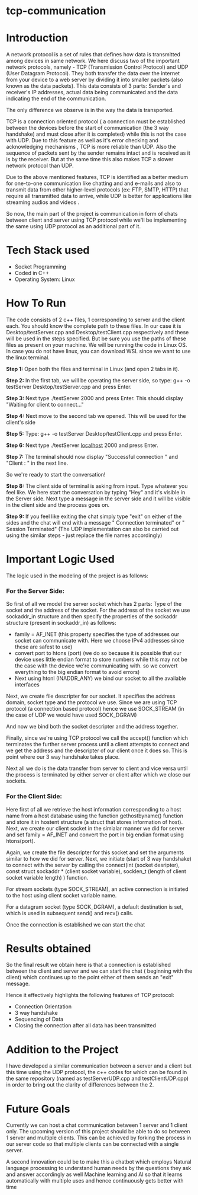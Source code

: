 # tcp-communication
# Introduction

A network protocol is a set of rules that defines how data is transmitted among devices in same network. We here discuss two of the important network protocols, namely - TCP (Transmission Control Protocol) and UDP (User Datagram Protocol). They both transfer the data over the internet from your device to a web server by dividing it into smaller packets (also known as the data packets). This data consists of 3 parts: Sender's and receiver's  IP addresses, actual data being communicated and the data indicating the end of the communication.

The only difference we observe is in the way the data is transported.

TCP is a connection oriented protocol ( a connection must be established between the devices before the start of communication (the 3 way handshake) and must close after it is completed) while this is not the case with UDP. Due to this feature as well as it's error checking and acknowledging mechanisms , TCP is more reliable than UDP. Also the sequence of packets sent by the sender remains intact and is received as it is by the receiver. But at the same time this also makes TCP a slower network protocol than UDP.  

Due to the above mentioned features, TCP is identified as a better medium for one-to-one communication like chatting and and e-mails and also to transmit data from other higher-level protocols (ex: FTP, SMTP, HTTP) that require all transmitted data to arrive, while UDP is better for applications like streaming audios and videos .

So now, the main part of the project is communication in form of chats between client and server using TCP protocol while we'll be implementing the same using UDP protocol as an additional part of it. 

# Tech Stack used

- Socket Programming
- Coded in C++
- Operating System: Linux

# How To Run

The code consists of 2 c++ files, 1 corresponding to server and the client each. You should know the complete path to these files. In our case it is Desktop/testServer.cpp and Desktop/testClient.cpp respectively and these will be used in the steps specified. But be sure you use the paths of these files as present on your machine.  We will be running the code in Linux OS. In case you do not have linux, you can download WSL since we want to use the linux terminal. 

**Step 1:** Open both the files and terminal in Linux (and open 2 tabs in it).

**Step 2:** In the first tab, we will be operating the server side, so type: g++ -o testServer         Desktop/testServer.cpp and press Enter.

**Step 3:** Next type ./testServer 2000 and press Enter. This should display "Waiting for client to connect..."

**Step 4:** Next move to the second tab we opened. This will be used for the client's side

**Step 5:** Type: g++ -o testServer Desktop/testClient.cpp and press Enter.

**Step 6:** Next type ./testServer [localhost](http://localhost) 2000 and press Enter.

**Step 7:** The terminal should now display "Successful connection " and "Client : " in the next line.

So we're ready to start the conversation!

**Step 8:** The client side of terminal is asking from input. Type whatever you feel like. We here start the conversation by typing "Hey" and it's visible in the Server side. Next type a message in the server side and it will be visible in the client side and the process goes on.

**Step 9:** If you feel like exiting the chat simply type "exit" on either of the sides and the chat will end with a message " Connection terminated" or " Session Terminated"
(The UDP implementation can also be carried out using the similar steps - just replace the file names accordingly)

# Important Logic Used

The logic used in the modeling of the project is as follows:

### For the Server Side:

So first of all we model the server socket which has 2 parts: Type of the socket and the address of the socket. For the address of the socket we use sockaddr_in structure and then specify the properties of the sockaddr structure (present in sockaddr_in) as follows:

- family = AF_INET (this property specifies the type of addresses our socket can communicate with. Here we choose IPv4 addresses since these are safest to use)
- convert port to htons (port) (we do so because it is possible that our device uses little endian format to store numbers while this may not be the case with the device we're communicating with. so we convert everything to the big endian format to avoid errors)
- Next using htonl (INADDR_ANY) we bind our socket to all the available interfaces

Next, we create file descripter for our socket. It specifies the address domain, socket type and the protocol we use. Since we are using TCP protocol (a connection based protocol) hence we use SOCK_STREAM (in the case of UDP we would have used SOCK_DGRAM)

And now we bind both the socket descripter and the address together.

Finally, since we're using TCP protocol we call the accept() function which terminates the further server process until a client attempts to connect and we get the address and the descripter of our client once it does so. This is point where our 3 way handshake takes place.

Next all we do is the data transfer from server to client and vice versa until the process is terminated by either server or client after which we close our sockets.

### For the Client Side:

Here first of all we retrieve the host information corresponding to a host name from a host database using the function  gethostbyname() function and store it in hostent structure (a struct that stores information of host). Next, we create our client socket in the simialar manner we did for server and set family = AF_INET and convert the port in big endian format using htons(port).

Again, we create the file descripter for this socket and set the arguments similar to how we did for server. Next, we initiate (start of 3 way handshake) to connect with the server by calling the connect(int (socket desripter), const struct sockaddr * (client socket variable), socklen_t (length of client socket variable length) ) function.

For stream sockets (type SOCK_STREAM), an active connection is initiated to the host using client socket variable name.

For a datagram socket (type SOCK_DGRAM), a default destination is set, which is used in subsequent send() and recv() calls.

Once the connection is established we can start the chat

# Results obtained

So the final result we obtain here is that a connection is established between the client and server and we can start the chat ( beginning with the client) which continues up to the point either of them sends an "exit" message. 

Hence it effectively highlights the following features of TCP protocol:

- Connection Orientation
- 3 way handshake
- Sequencing of Data
- Closing the connection after all data has been transmitted

# Addition to the Project

I have developed a similar communication between a server and a client but this time using the UDP protocol, the c++ codes for which can be found in the same repository (named as testServerUDP.cpp and testClientUDP.cpp) in order to bring out the clarity of differences between the 2.

# Future Goals

Currently we can host a chat communication between 1 server and 1 client only. The upcoming version of this project should be able to do so between 1 server and multiple clients. This can be achieved by forking the process in our server code so that multiple clients can be connected with a single server.

A second innovation could be to make this a chatbot which employs Natural language processing to understand human needs by the questions they ask and answer accordingly as well Machine learning and AI so that it learns automatically with multiple uses and hence continuously gets better with time

